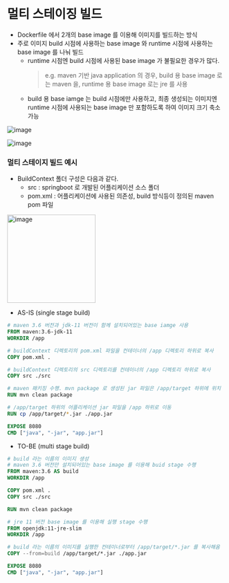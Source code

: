 # 멀티 스테이징 빌드
* Dockerfile 에서 2개의 base image 를 이용해 이미지를 빌드하는 방식
* 주로 이미지 build 시점에 사용하는 base image 와 runtime 시점에 사용하는 base image 를 나눠 빌드
    * runtime 시점엔 build 시점에 사용된 base image 가 불필요한 경우가 많다.
      > e.g. maven 기반 java application 의 경우, build 용 base image 로는 maven 을, runtime 용 base image 로는 jre 를 사용
    * build 용 base iamge 는 build 시점에만 사용하고, 최종 생성되는 이미지엔 runtime 시점에 사용되는 base image 만 포함하도록 하여 이미지 크기 축소 가능

![image](https://github.com/user-attachments/assets/4305f93e-5491-4b1f-ba3a-25473507ef21)

![image](https://github.com/user-attachments/assets/2bd0cb10-5291-4a10-b7db-5250c5cd3763)

### 멀티 스테이지 빌드 예시
* BuildContext 폴더 구성은 다음과 같다.
    * src : springboot 로 개발된 어플리케이션 소스 폴더
    * pom.xml : 어플리케이션에 사용된 의존성, build 방식등이 정의된 maven pom 파일

<img width="204" alt="image" src="https://github.com/user-attachments/assets/b2c5b0db-eab8-45ce-a560-0c4eb50a0ae2">
    
* AS-IS (single stage build)
```dockerfile
# maven 3.6 버전과 jdk-11 버전이 함께 설치되어있는 base iamge 사용
FROM maven:3.6-jdk-11
WORKDIR /app

# buildContext 디렉토리의 pom.xml 파일을 컨테이너의 /app 디렉토리 하위로 복사 
COPY pom.xml .

# buildContext 디렉토리의 src 디렉토리를 컨테이너의 /app 디렉토리 하위로 복사
COPY src ./src

# maven 패키징 수행. mvn package 로 생성된 jar 파일은 /app/target 하위에 위치
RUN mvn clean package

# /app/target 하위의 어플리케이션 jar 파일을 /app 하위로 이동
RUN cp /app/target/*.jar ./app.jar

EXPOSE 8080
CMD ["java", "-jar", "app.jar"]
```

* TO-BE (multi stage build)

```dockerfile
# build 라는 이름의 이미지 생성
# maven 3.6 버전만 설치되어있는 base image 를 이용해 buid stage 수행
FROM maven:3.6 AS build
WORKDIR /app

COPY pom.xml .
COPY src ./src

RUN mvn clean package

# jre 11 버전 base image 를 이용해 실행 stage 수행
FROM openjdk:11-jre-slim
WORKDIR /app

# build 라는 이름의 이미지를 실행한 컨테이너로부터 /app/target/*.jar 를 복사해옴
COPY --from=build /app/target/*.jar ./app.jar

EXPOSE 8080
CMD ["java", "-jar", "app.jar"]
```
